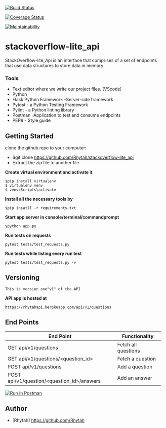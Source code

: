 [![Build Status](https://travis-ci.org/Rhytah/stackoverflow-lite_api.svg?branch=tests)](https://travis-ci.org/Rhytah/stackoverflow-lite_api)

[![Coverage Status](https://coveralls.io/repos/github/Rhytah/stackoverflow-lite_api/badge.svg?branch=tests)](https://coveralls.io/github/Rhytah/stackoverflow-lite_api?branch=tests)

[![Maintainability](https://api.codeclimate.com/v1/badges/bd3703ac4e0a2f68396a/maintainability)](https://codeclimate.com/github/Rhytah/stackoverflow-lite_api/maintainability)


# stackoverflow-lite_api

StackOverflow-lite_Api is an interface that comprises of a set of endpoints that use data structures to store data in memory

### Tools

* Text editor where we write our project files. (VScode)
* Python
* Flask Python Framework -Server-side framework
* Pytest - a Python Testing Framework
* Pylint - a Python linting library 
* Postman -Application to test and consume endpoints
* PEP8 - Style guide

## Getting Started
clone the github repo to your computer:
* $git clone https://github.com/Rhytah/stackoverflow-lite_api
* Extract the zip file to another file

**Create virtual environment and activate it**
```
$pip install virtualenv
$ virtualenv venv
$ venv\Scripts\activate
``` 
 **Install all the necessary tools by**
 ```
 $pip insatll -r requirements.txt
 ```
**Start app server in console/terminal/commandprompt**
```
$python app.py
```
**Run tests on requests**
```
pytest tests/test_requests.py
```
**Run tests while listing every run test**
```
pytest tests/test_requests.py -v
```
## Versioning
```
This is version one"v1" of the API
```
**API app is hosted at**
```
https://rhytahapi.herokuapp.com/api/v1/questions
```
## End Points
|           End Point                            |            Functionality                   |
|   ------------------------------------------   | -----------------------------------------  |
|     GET  api/v1/questions                      |             Fetch all questions            |
|     GET  api/v1/questions/<question_id>        |             Fetch a question               |
|     POST api/v1/questions                      |             Add a question                 |
|     POST api/v1/question/<question_id>/answers |             Add an answer                  |

[![Run in Postman](https://run.pstmn.io/button.svg)](https://app.getpostman.com/run-collection/c6713f96622f32b859ba)

## Author
- [Rhytah] https://github.com/Rhytah



